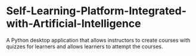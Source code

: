 # Self-Learning-Platform-Integrated-with-Artificial-Intelligence
A Python desktop application that allows instructors to create courses with quizzes for learners and allows learners to attempt the courses.
